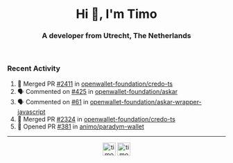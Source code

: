 <h1 align="center">Hi 👋, I'm Timo</h1>
<h3 align="center">A developer from Utrecht, The Netherlands</h3>
<br/>
<!-- https://github.com/rahuldkjain/github-profile-readme-generator --!>

<!--  <p align="left"><img src="https://github-readme-stats.vercel.app/api?username=timoglastra&show_icons=true&count_private=true&" alt="timoglastra" /></p> --!>

<!--
Github language stats
<p align="left"><img src="https://github-readme-stats.vercel.app/api/top-langs/?username=timoglastra&layout=compact" alt="timoglastra" /><p>
-->

<!-- Codestats language stats -->
<!-- <p align="left"><img src="https://codestats-readme.vercel.app/api/top-langs/?username=timoglastra&layout=compact&language_count=12" alt="timoglastra" /><p>    --!>
  
<h3>Recent Activity</h3>

<!--START_SECTION:activity-->
1. 🎉 Merged PR [#2411](https://github.com/openwallet-foundation/credo-ts/pull/2411) in [openwallet-foundation/credo-ts](https://github.com/openwallet-foundation/credo-ts)
2. 🗣 Commented on [#425](https://github.com/openwallet-foundation/askar/pull/425#issuecomment-3304146627) in [openwallet-foundation/askar](https://github.com/openwallet-foundation/askar)
3. 🗣 Commented on [#61](https://github.com/openwallet-foundation/askar-wrapper-javascript/pull/61#issuecomment-3303549759) in [openwallet-foundation/askar-wrapper-javascript](https://github.com/openwallet-foundation/askar-wrapper-javascript)
4. 🎉 Merged PR [#2324](https://github.com/openwallet-foundation/credo-ts/pull/2324) in [openwallet-foundation/credo-ts](https://github.com/openwallet-foundation/credo-ts)
5. 💪 Opened PR [#381](https://github.com/animo/paradym-wallet/pull/381) in [animo/paradym-wallet](https://github.com/animo/paradym-wallet)
<!--END_SECTION:activity-->

---

<p align="center">
<a href="https://twitter.com/timoglastra" target="blank"><img align="center" src="https://cdn.jsdelivr.net/npm/simple-icons@3.0.1/icons/twitter.svg" alt="timoglastra" height="30" width="30" /></a>
<a href="https://linkedin.com/in/timoglastra" target="blank"><img align="center" src="https://cdn.jsdelivr.net/npm/simple-icons@3.0.1/icons/linkedin.svg" alt="timoglastra" height="30" width="30" /></a>
</p>



